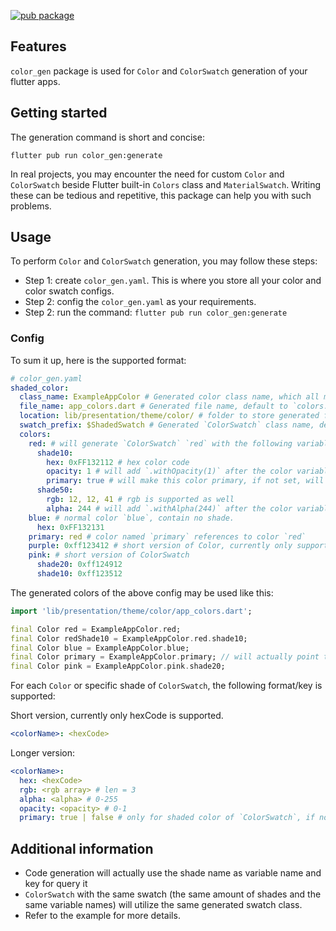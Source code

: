 [![pub package](https://img.shields.io/pub/v/color_gen?color=green&include_prereleases&style=plastic)](https://pub.dev/packages/color_gen)

## Features

`color_gen` package is used for `Color` and `ColorSwatch` generation of your flutter apps.

## Getting started

The generation command is short and concise:

```shell
flutter pub run color_gen:generate   
```

In real projects, you may encounter the need for custom `Color` and  `ColorSwatch` beside
Flutter built-in `Colors` class and `MaterialSwatch`.
Writing these can be tedious and repetitive, this package can help you with such problems.

## Usage

To perform `Color` and `ColorSwatch` generation, you may follow these steps:

- Step 1: create `color_gen.yaml`. This is where you store all your color and color swatch configs.
- Step 2: config the `color_gen.yaml` as your requirements.
- Step 2: run the command:  `flutter pub run color_gen:generate`

### Config

To sum it up, here is the supported format:

```yaml
# color_gen.yaml
shaded_color:
  class_name: ExampleAppColor # Generated color class name, which all member will be static, default to `AppColor`
  file_name: app_colors.dart # Generated file name, default to `colors.dart`
  location: lib/presentation/theme/color/ # folder to store generated file, default to `lib/generate/color/`
  swatch_prefix: $ShadedSwatch # Generated `ColorSwatch` class name, default to to `$ShadedSwatch`
  colors:
    red: # will generate `ColorSwatch` `red` with the following variable: shade10, shade50
      shade10:
        hex: 0xFF132112 # hex color code
        opacity: 1 # will add `.withOpacity(1)` after the color variable.
        primary: true # will make this color primary, if not set, will default to the first shade
      shade50:
        rgb: 12, 12, 41 # rgb is supported as well
        alpha: 244 # will add `.withAlpha(244)` after the color variable.
    blue: # normal color `blue`, contain no shade.
      hex: 0xFF132131
    primary: red # color named `primary` references to color `red`
    purple: 0xff123412 # short version of Color, currently only support hex value
    pink: # short version of ColorSwatch
      shade20: 0xff124912
      shade10: 0xff123512
```

The generated colors of the above config may be used like this:

```dart
import 'lib/presentation/theme/color/app_colors.dart';

final Color red = ExampleAppColor.red;
final Color redShade10 = ExampleAppColor.red.shade10;
final Color blue = ExampleAppColor.blue;
final Color primary = ExampleAppColor.primary; // will actually point to `red`
final Color pink = ExampleAppColor.pink.shade20;
```

For each `Color` or specific shade of `ColorSwatch`, the following format/key is supported:

Short version, currently only hexCode is supported.

```yaml
<colorName>: <hexCode> 
```

Longer version:

```yaml
<colorName>:
  hex: <hexCode>
  rgb: <rgb array> # len = 3
  alpha: <alpha> # 0-255
  opacity: <opacity> # 0-1 
  primary: true | false # only for shaded color of `ColorSwatch`, if not set, the first shade will be chosen as primary
``` 

## Additional information

- Code generation will actually use the shade name as variable name and key for query it
- `ColorSwatch` with the same swatch (the same amount of shades and the same variable names) will
  utilize the same generated swatch class.
- Refer to the example for more details.

